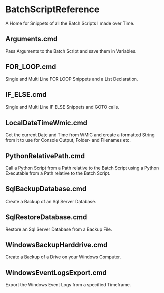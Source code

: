 # BatchScriptReference

A Home for Snippets of all the Batch Scripts I made over Time. 

## Arguments.cmd

Pass Arguments to the Batch Script and save them in Variables.

## FOR_LOOP.cmd

Single and Multi Line FOR LOOP Snippets and a List Declaration.

## IF_ELSE.cmd

Single and Multi Line IF ELSE Snippets and GOTO calls.

## LocalDateTimeWmic.cmd

Get the current Date and Time from WMIC and create a formatted String from it to use for Console Output, Folder- and Filenames etc.

## PythonRelativePath.cmd

Call a Python Script from a Path relative to the Batch Script using a Python Executable from a Path relative to the Batch Script.

## SqlBackupDatabase.cmd

Create a Backup of an Sql Server Database.

## SqlRestoreDatabase.cmd

Restore an Sql Server Database from a Backup File.

## WindowsBackupHarddrive.cmd

Create a Backup of a Drive on your Windows Computer.

## WindowsEventLogsExport.cmd

Export the Windows Event Logs from a specified Timeframe.